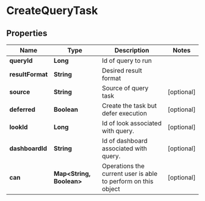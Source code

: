 # CreateQueryTask

## Properties
Name | Type | Description | Notes
------------ | ------------- | ------------- | -------------
**queryId** | **Long** | Id of query to run | 
**resultFormat** | **String** | Desired result format | 
**source** | **String** | Source of query task |  [optional]
**deferred** | **Boolean** | Create the task but defer execution |  [optional]
**lookId** | **Long** | Id of look associated with query. |  [optional]
**dashboardId** | **String** | Id of dashboard associated with query. |  [optional]
**can** | **Map&lt;String, Boolean&gt;** | Operations the current user is able to perform on this object |  [optional]
